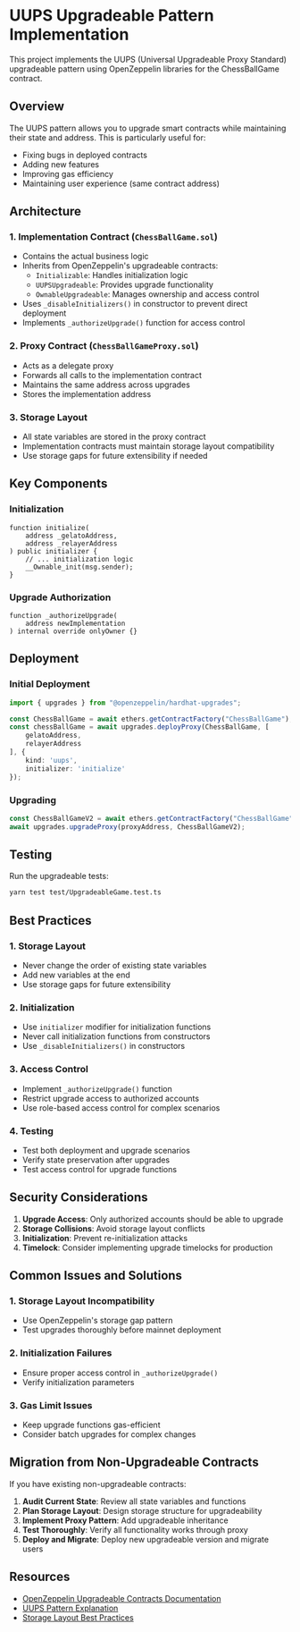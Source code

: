 # UUPS Upgradeable Pattern Implementation

This project implements the UUPS (Universal Upgradeable Proxy Standard) upgradeable pattern using OpenZeppelin libraries for the ChessBallGame contract.

## Overview

The UUPS pattern allows you to upgrade smart contracts while maintaining their state and address. This is particularly useful for:
- Fixing bugs in deployed contracts
- Adding new features
- Improving gas efficiency
- Maintaining user experience (same contract address)

## Architecture

### 1. Implementation Contract (`ChessBallGame.sol`)
- Contains the actual business logic
- Inherits from OpenZeppelin's upgradeable contracts:
  - `Initializable`: Handles initialization logic
  - `UUPSUpgradeable`: Provides upgrade functionality
  - `OwnableUpgradeable`: Manages ownership and access control
- Uses `_disableInitializers()` in constructor to prevent direct deployment
- Implements `_authorizeUpgrade()` function for access control

### 2. Proxy Contract (`ChessBallGameProxy.sol`)
- Acts as a delegate proxy
- Forwards all calls to the implementation contract
- Maintains the same address across upgrades
- Stores the implementation address

### 3. Storage Layout
- All state variables are stored in the proxy contract
- Implementation contracts must maintain storage layout compatibility
- Use storage gaps for future extensibility if needed

## Key Components

### Initialization
```solidity
function initialize(
    address _gelatoAddress,
    address _relayerAddress
) public initializer {
    // ... initialization logic
    __Ownable_init(msg.sender);
}
```

### Upgrade Authorization
```solidity
function _authorizeUpgrade(
    address newImplementation
) internal override onlyOwner {}
```

## Deployment

### Initial Deployment
```typescript
import { upgrades } from "@openzeppelin/hardhat-upgrades";

const ChessBallGame = await ethers.getContractFactory("ChessBallGame");
const chessBallGame = await upgrades.deployProxy(ChessBallGame, [
    gelatoAddress,
    relayerAddress
], {
    kind: 'uups',
    initializer: 'initialize'
});
```

### Upgrading
```typescript
const ChessBallGameV2 = await ethers.getContractFactory("ChessBallGame");
await upgrades.upgradeProxy(proxyAddress, ChessBallGameV2);
```

## Testing

Run the upgradeable tests:
```bash
yarn test test/UpgradeableGame.test.ts
```

## Best Practices

### 1. Storage Layout
- Never change the order of existing state variables
- Add new variables at the end
- Use storage gaps for future extensibility

### 2. Initialization
- Use `initializer` modifier for initialization functions
- Never call initialization functions from constructors
- Use `_disableInitializers()` in constructors

### 3. Access Control
- Implement `_authorizeUpgrade()` function
- Restrict upgrade access to authorized accounts
- Use role-based access control for complex scenarios

### 4. Testing
- Test both deployment and upgrade scenarios
- Verify state preservation after upgrades
- Test access control for upgrade functions

## Security Considerations

1. **Upgrade Access**: Only authorized accounts should be able to upgrade
2. **Storage Collisions**: Avoid storage layout conflicts
3. **Initialization**: Prevent re-initialization attacks
4. **Timelock**: Consider implementing upgrade timelocks for production

## Common Issues and Solutions

### 1. Storage Layout Incompatibility
- Use OpenZeppelin's storage gap pattern
- Test upgrades thoroughly before mainnet deployment

### 2. Initialization Failures
- Ensure proper access control in `_authorizeUpgrade()`
- Verify initialization parameters

### 3. Gas Limit Issues
- Keep upgrade functions gas-efficient
- Consider batch upgrades for complex changes

## Migration from Non-Upgradeable Contracts

If you have existing non-upgradeable contracts:

1. **Audit Current State**: Review all state variables and functions
2. **Plan Storage Layout**: Design storage structure for upgradeability
3. **Implement Proxy Pattern**: Add upgradeable inheritance
4. **Test Thoroughly**: Verify all functionality works through proxy
5. **Deploy and Migrate**: Deploy new upgradeable version and migrate users

## Resources

- [OpenZeppelin Upgradeable Contracts Documentation](https://docs.openzeppelin.com/upgrades-plugins/1.x/)
- [UUPS Pattern Explanation](https://docs.openzeppelin.com/upgrades-plugins/1.x/proxies#upgradeability)
- [Storage Layout Best Practices](https://docs.openzeppelin.com/upgrades-plugins/1.x/writing-upgradeable#modifying-your-contracts)
